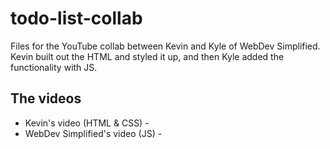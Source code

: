 # todo-list-collab

Files for the YouTube collab between Kevin and Kyle of WebDev Simplified.
Kevin built out the HTML and styled it up, and then Kyle added the functionality with JS.

## The videos
- Kevin's video (HTML & CSS) -
- WebDev Simplified's video (JS) - 
